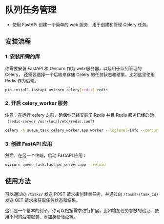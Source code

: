
# 队列任务管理

- 使用 FastAPI 创建一个简单的 web 服务，用于创建和管理 Celery 任务。

## 安装流程

### 1. 安装所需的库

你需要安装 FastAPI 和 Uvicorn 作为 web 服务器，以及用于队列管理的 Celery，
还需要选择一个后端来存储 Celery 的任务状态和结果，比如这里使用 Redis 作为后端。

```bash
pip install fastapi uvicorn celery[redis] redis
```

### 2. 开启 celery_worker 服务

注意：在运行 celery 之前，确保你已经安装了 Redis 并且 Redis 服务已经启动。（`redis-server /usr/local/etc/redis.conf`）

```bash
celery -A queue_task.celery_worker.app worker --loglevel=info --concurrency=1
```

### 3. 创建 FastAPI 应用

然后，在另一个终端，启动 FastAPI 应用：

```bash
uvicorn queue_task.fastapi_server:app --reload
```

## 使用方法

可以通过向 `/tasks/` 发送 POST 请求来创建新任务，并通过向 `/tasks/{task_id}` 发送 GET 请求来获取任务状态和结果。

这只是一个基本的例子，你可以根据需求进行扩展，比如增加任务参数的验证、使用不同的后端服务、添加身份验证等。